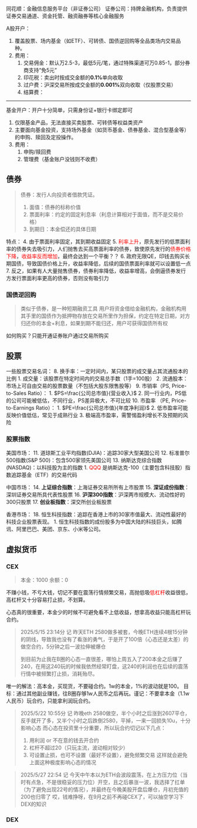 同花顺：金融信息服务平台（非证券公司）
证券公司：持牌金融机构，负责提供证券交易通道、资金托管、融资融券等核心金融服务

A股开户：
1. 覆盖股票、场内基金（如ETF）、可转债、国债逆回购等全品类场内交易品种。
2. 费用：
	1. 交易佣金：默认万2.5-3，最低5元/笔，通过特殊渠道可万0.85-1，部分券商支持“免5元”
	2. 印花税：卖出时按成交金额的​**​0.1%​**​单向收取
	3. 过户费：沪深交易所按成交金额的​**​0.001%​**​双向收取（仅股票交易）
	4. 结算费：



---

基金开户：开户十分简单，只需身份证+银行卡绑定即可
1. 仅限基金产品，无法直接买卖股票、可转债等权益类资产
2. 主要面向基金投资，支持场外基金（如货币基金、债券基金、混合型基金等）的申购、赎回及定投操作。
3. 费用：
	1. 申购/赎回费
	2. 管理费（基金账户没钱则不收费）


## 债券
>债券：发行人向投资者借款凭证。
>1. 面值：债券的标称价值
>2. 票面利率：约定的固定利息率（利息计算相对于面值，而不是交易价格）
>3. 到期日：本金偿还的具体日期

特点：
4. 由于票面利率固定，其到期收益固定
5. <font color="#ff0000">利率上升</font>，原先发行的低票面利率的债券失去吸引力，人们抛售去买高票面利率的债券，致使原先发行的<font color="#ff0000">债券价格下降</font>，<font color="#ff0000">收益率反而增加</font>，最终会达到一个平衡？？
6. 政府无限QE，印钱去购买长期国债，导致国债价格上升，收益率降低，后续的国债票面利率就可以设置低一点
7. 反之，如果有人大量抛售债券，债券利率降低，收益率增高，会倒逼债券发行方发行票面利率更高的债券，否则没有吸引力

### 国债逆回购
> 类似于债券，是一种短期融资工具
> 用户将资金借给金融机构，金融机构用其手里的国债作为抵押物存放在交易所里作为担保，约定在特定日期，对方归还你的本金+利息，如果到期不能归还，用户可获得国债所有权

如何购买？只能开通证券账户通过交易所购买



## 股票

一些股票交易名词：
8. 换手率：一定时间内，某只股票的成交量占其流通股本的比例
	1. 成交量：该股票在特定时间内的交易总手数（1手=100股）
	2. 流通股本：市场上可自由交易的股票数量（不包括大股东限售股等）
9. 市销率（PS, Price-to-Sales Ratio）：
	1. $PS=\frac{公司总市值}{营业收入}$
	2. 同一行业内，PS低的公司可能被低估，不同行业，PS差异极大，不可比较
10. 市盈率 （PE, Price-to-Earnings Ratio）：
	1. $PE=\frac{公司总市值}{年度净利润}$
	2. 低市盈率可能反映价值低估，常见于成熟行业
	3. 极端高市盈率，需警惕盈利增长不及预期的风险
### 股票指数


美国市场：
11. 道琼斯工业平均指数(DJIA)：追踪30家大型美国公司
12. 标准普尔500指数(S&P 500)：包含500家领先美国公司
13. 纳斯达克综合指数(NASDAQ)：以科技股为主的指数
	1. <font color="#ff0000">QQQ </font>是纳斯达克-100（主要包含科技股）指数追踪基金（ETF）的交易代码


中国市场：
14. **上证综合指数**：上海证券交易所所有上市股票
15. **深证成份指数**：深圳证券交易所具代表性股票
16. **沪深300指数**：沪深两市规模大、流动性好的300只股票
17. **创业板指数**：深交所创业板股票

香港市场：
18. 恒生科技指数：追踪在香港上市的30家市值最大、流动性最好的科技企业股票表现。
	1. 恒生科技指数的成份股多为中国大陆的科技巨头，如腾讯、阿里巴巴、美团、京东、小米等公司。

## 虚拟货币
### CEX
> 本金：1000
> 余额：0

不赚小钱，不亏大钱，切记不要在震荡行情频繁交易，高抛低吸<font color="#ff0000">低杠杆</font>收益很低，高杠杆又十分容易打止损，不划算。

心态真的很重要，本金少的时候不可避免看不上低收益，想拿高收益只能高杠杆玩合约。
> 2025/5/15 23:14分 记
> 昨天ETH 2580做多被套，今晚ETH连续4根15分钟的阴线，导致我也没有了看涨的勇气，于是开了100倍（心态还是太差）的做空合约，5分钟之后一波拉伸被爆仓
> 
> 到目前为止我在B圈的心态一直很差，哪怕上周五入了200本金之后赚了240，在用这240玩的时候我依然经常盯盘，这240的利润也在后续的震荡行情中被频繁打止损，消耗殆尽。

唯一的解法：高本金，买现货，不要碰合约。1w的本金，1%的波动就是100。
目标：通过其他副业赚钱，往B圈存够1w人民币之后再玩。谨记：不要拿本金（1.1w人民币）玩合约，只能拿利润玩合约。

> 2025/5/22 10:55分 记
> 昨晚eth 2580做空，半个小时之后涨到2607平仓，反手就开了多，又半个小时之后跌倒2580，平掉，一来一回损失10u，十分影响心态
> 而心态在投资里十分重要，所以玩合约切记以下几点：
> 1. 用利润 or 不在意的钱去开合约
> 2. 杠杆不超过20（只玩主流，波动相对较少）
> 3. 可设置止损，也可不设置（最好不设置），避免频繁交易
> 这样就会避免上面这种极度影响心态的情况

> 2025/5/27 22:54 记
> 今天中午本以为ETH会波段震荡，在上方压力位（当时有点急，不是很稳妥的压力位）开空，且之后暴涨一波，我选择了扛单（为了避免出现22号的情况），并最终在今晚美股开盘后爆仓，月初充值的200也归零了
> 哎，钱难挣呀，在9月之前不再碰CEX了，可以抽空学习下DEX的知识

### DEX




